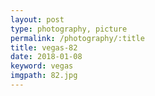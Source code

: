 ```yaml
---
layout: post
type: photography, picture
permalink: /photography/:title
title: vegas-82
date: 2018-01-08
keyword: vegas
imgpath: 82.jpg
---
```



